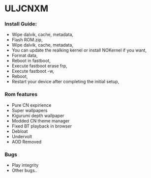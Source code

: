 # ULJCNXM

### Install Guide:

- Wipe dalvik, cache, metadata,
- Flash ROM.zip,
- Wipe dalvik, cache, metadata,
- You can update the realking kernel or install NOKernel if you want,
- Format data,
- Reboot in fastboot,
- Execute fastboot erase frp,
- Execute fastboot -w,
- Reboot,
- Restart your device after completing the initial setup,

### Rom features
- Pure CN expirience
- Super wallpapers
- Kigurumi depth wallpaper
- Modded CN theme manager
- Fixed BT playback in browser
- Debloat
- Undervolt
- AOD Removed

### Bugs
- Play integrity
- Other bugs..

